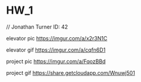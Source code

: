 # HW_1
// Jonathan Turner ID: 42

 elevator pic https://imgur.com/a/x2r3N1C


elevator gif https://imgur.com/a/cqfn6D1


project pic https://imgur.com/a/FqozBBd

project gif https://share.getcloudapp.com/Wnuwj501
